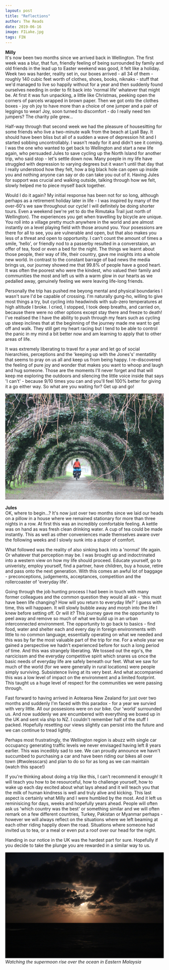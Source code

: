 ```yaml
---
layout: post
title: "Reflections"
author: The Reads
date: 2019-06-16
image: FILake.jpg 
tags: FIN   
---
```


**Milly**  
It's now been two months since we arrived back in Wellington. The first week was a blur, that fun, friendly feeling of being surrounded by family and old friends in the lead up to Easter weekend was good, it felt like a holiday. Week two was harder, reality set in, our boxes arrived - all 34 of them - roughly 140 cubic feet worth of clothes, shoes, books, niknaks - stuff that we'd managed to live so happily without for a year and then suddenly found ourselves needing in order to fit back into 'normal life' whatever that might be. At first it was fun unpacking, a little like Christmas, peeking open the corners of parcels wrapped in brown paper. Then we got onto the clothes boxes - joy oh joy to have more than a choice of one jumper and a pair of leggings to wear! Joy, soon turned to discomfort - do I really need ten jumpers? The charity pile grew...

Half-way through that second week we had the pleasure of housesitting for some friends who live a two-minute walk from the beach at Lyall Bay. It should have been bliss but all of a sudden a wave of depression hit and I started sobbing uncontrollably. I wasn't ready for it and didn't see it coming. I was the one who wanted to get back to Wellington and start a new life again, who persuaded Jules to save cycling up the North Island for another trip, who said stop - let's settle down now. Many poeple in my life have struggled with depression to varying degrees but it wasn't until that day that I really understood how they felt, how a big black hole can open up inside you and nothing anyone can say or do can take you out of it. Having Jules for support was crucial and walking outside, talking through how we felt, slowly helped me to piece myself back together. 

Would I do it again? My initial response has been not for so long, although perhaps as a retirement holiday later in life - I was inspired by many of the over-60's we saw throughout our cycle! I will definitely be doing shorter tours. Even a weekend (we're yet to do the Rimutaka Trail just north of Wellington). The experiences you get when travelling by bicycle are unique. You roll into a village pretty much anywhere in the world and are almost instantly on a level playing field with those around you. Your posessions are there for all to see, you are vulnerable and open, but that also makes you less of a threat and open to opportunity. I can't count the amount of times a smile, 'hello', or friendly nod to a passerby resulted in a converstaion, an offer of tea, food or even a bed for the night. The things we learnt about those people, their way of life, their country, gave me insights into a whole new world. In contrast to the constant barrage of bad news the media brings us, our journey showed me that 99.8% of people have a good heart. It was often the poorest who were the kindest, who valued their family and communities the most and left us with a warm glow in our hearts as we pedalled away, genuinely feeling we were leaving life-long friends.

Personally the trip has pushed me beyong mental and physical boundaries I wasn't sure I'd be capable of crossing. I'm naturally gung-ho, willing to give most things a try, but cycling into headwinds with sub-zero temperatures at high altitude I broke. I cried, I stopped, I took deep breaths, and carried on, because there were no other options except stay there and freeze to death! I've realised the I have the ability to push through my fears such as cycling up steep inclines that at the beginning of the journey made me want to get off and walk. They still get my heart racing but I tend to be able to control the panic in my mind a bit better now and am learning to apply that to other areas of life. 

It was extremely liberating to travel for a year and let go of social hierarchies, perceptions and the 'keeping up with the Jones's' mentatlity that seems to pray on us all and keep us from being happy. I re-discovered the feeling of pure joy and wonder that makes you want to whoop and laugh and hug someone. Those are the moments I'll never forget and that will keep me exploring the outdoors and silencing the little voice inside that says 'I can't' - because 9/10 times you can and you'll feel 100% better for giving it a go either way. So what are you waiting for? Get up and go!

![FITunnel](assets/img/FITunnel.jpg) 


**Jules**    
OK, where to begin...? It's now just over two months since we laid our heads on a pillow in a house where we remained stationary for more than three nights in a row. At first this was an incredibly comfortable feeling. A kettle was on hand as was fresh clean drinking water. A cup of tea could be made instantly. This as well as other conveniences made themselves aware over the following weeks and I slowly sunk into a stupor of comfort. 

What followed was the reality of also sinking back into a 'normal' life again. Or whatever that perception may be. I was brought up and indoctrinated into a western view on how my life should proceed. Educate yourself, go to univeristy, employ yourself, find a partner, have children, buy a house, retire and pass onto the next generation. With this comes an awful lot of baggage - preconceptions, judgements, acceptances, competition and the rollercoaster of 'everyday life'. 

Going through the job hunting process I had been in touch with many former colleagues and the common question they would all ask - 'this must have been life changing? How will you return to everyday life?' I guess with time, this will happaen. It will slowly bubble away and morph into the life I knew before setting off. Or will it? This journey gave me the opportunity to peel away and remove so much of what we build up in an urban interconnected environment. The opportunity to go back to basics - find food, water and shelter each and every day in foreign environments with little to no common language, essentially operating on what we needed and this was by far the most valuable part of the trip for me. For a whole year we gained a perspective we hadn't experienced before for such a long period of time. And this was strangely liberating. We tossed out the ego's, the narcicissm and the everyday competitive spirit which snares us once the basic needs of everyday life are safely beneath our feet. What we saw for much of the world (for we were generally in rural locations) were people simply surviving. Subsistence living at its very best. And what accompanied this was a low level of impact on the environment and a limited footprint. This taught us a huge level of respect for the communities we were passing through.

Fast forward to having arrived in Aotearoa New Zealand for just over two months and suddenly I'm faced with this paradox - for a year we survied with very little. All our possesions were on our bike. Our 'world' surrounded us. And now suddenly we are encumbered with everything we boxed up in the UK and sent via ship to NZ. I couldn't remember half of the stuff I packed. Hopefully resetting our views slightly can persist into the future and we can continue to tread lightly.

Perhaps most frustratingly, the Wellington region is abuzz with single car occupancy generating traffic levels we never envisaged having left 8 years earlier. This was incedibly sad to see. We can proudly announce we havn't succumbed to purchasing a car and have been riding our bikes all over town (#twolesscars) and plan to do so for as long as we can maintain (watch this space!)

If you're thinking about doing a trip like this, I can't recommend it enough! It will teach you how to be resourceful, how to challenge yourself, how to wake up each day excited about what lays ahead and it will teach you that the milk of human kindness is well and truly alive and kicking. This last aspect is certainly what Milly and I were humbled by the most. And it left us reminisicing for days, weeks and hopefully years ahead. People will often ask us 'which country was the best' or something similar and we will often remark on a few different countries, Turkey, Pakistan or Myanmar perhaps - however we will always reflect on the situations where we left beaming at each other riding happliy down the road. Situations where someone had invited us to tea, or a meal or even put a roof over our head for the night.

Handing in our notice in the UK was the hardest part for sure. Hopefully if you decide to take the plunge you are rewarded in a similar way to us.

![FISupermoon](assets/img/FISupermoon.jpg) *Watching the supermoon rise over the ocean in Eastern Malaysia*
